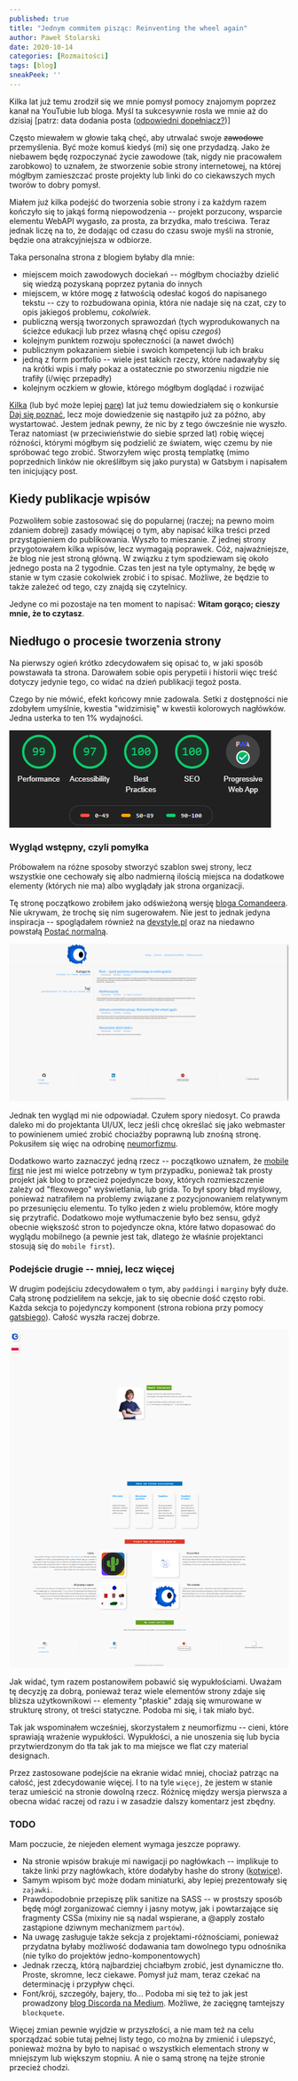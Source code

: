 ```yaml
---
published: true
title: "Jednym commitem pisząc: Reinventing the wheel again"
author: Paweł Stolarski
date: 2020-10-14
categories: [Rozmaitości]
tags: [blog]
sneakPeek: ''
---
```


Kilka lat już temu zrodził się we mnie pomysł pomocy znajomym poprzez kanał na YouTubie lub bloga.
Myśl ta sukcesywnie rosła we mnie aż do dzisiaj [patrz: data dodania posta ([odpowiedni dopełniacz?](https://sjp.pwn.pl/poradnia/haslo/post;7717.html))]

Często miewałem w głowie taką chęć, aby utrwalać swoje ~~zawodowe~~ przemyślenia. Być może komuś kiedyś (mi) się one przydadzą.
Jako że niebawem będę rozpoczynać życie zawodowe (tak, nigdy nie pracowałem zarobkowo) to uznałem,
że stworzenie sobie strony internetowej, na której mógłbym zamieszczać proste projekty lub linki do co ciekawszych mych tworów to dobry pomysł.

Miałem już kilka podejść do tworzenia sobie strony i za każdym razem kończyło się to jakąś formą niepowodzenia --
projekt porzucony, wsparcie elementu WebAPI wygasło, za prosta, za brzydka, mało treściwa.
Teraz jednak liczę na to, że dodając od czasu do czasu swoje myśli na stronie, będzie ona atrakcyjniejsza w odbiorze.

Taka personalna strona z blogiem byłaby dla mnie:
 * miejscem moich zawodowych dociekań -- mógłbym chociażby dzielić się wiedzą pozyskaną poprzez pytania do innych
 * miejscem, w które mogę z łatwością odesłać kogoś do napisanego tekstu --
   czy to rozbudowana opinia, która nie nadaje się na czat, czy to opis jakiegoś problemu, *cokolwiek*.
 * publiczną wersją tworzonych sprawozdań (tych wyprodukowanych na ścieżce edukacji lub przez własną chęć opisu *czegoś*)
 * kolejnym punktem rozwoju społeczności (a nawet dwóch)
 * publicznym pokazaniem siebie i swoich kompetencji lub ich braku
 * jedną z form portfolio -- wiele jest takich rzeczy, które nadawałyby się na krótki wpis i mały pokaz
   a ostatecznie po stworzeniu nigdzie nie trafiły (i/więc przepadły)
 * kolejnym oczkiem w głowie, którego mógłbym doglądać i rozwijać

[Kilka](https://sjp.pl/kilka) (lub być może lepiej [parę](https://sjp.pl/kilka)) lat już temu dowiedziałem się o konkursie [Daj się poznać](https://devstyle.pl/daj-sie-poznac/),
lecz moje dowiedzenie się nastąpiło już za późno, aby wystartować. Jestem jednak pewny, że nic by z tego ówcześnie nie wyszło.
Teraz natomiast (w przeciwieństwie do siebie sprzed lat) robię więcej różności, którymi mógłbym się podzielić ze światem,
więc czemu by nie spróbować tego zrobić.
Stworzyłem więc prostą templatkę (mimo poprzednich linków nie określiłbym się jako purysta) w Gatsbym i napisałem ten inicjujący post.


## Kiedy publikacje wpisów


Pozwoliłem sobie zastosować się do popularnej (raczej; na pewno moim zdaniem dobrej)
zasady mówiącej o tym, aby napisać kilka treści przed przystąpieniem do publikowania.
Wyszło to mieszanie. Z jednej strony przygotowałem kilka wpisów, lecz wymagają poprawek.
Cóż, najważniejsze, że blog nie jest stroną główną. W związku z tym spodziewam się około
jednego posta na 2 tygodnie. Czas ten jest na tyle optymalny, że będę w stanie w tym czasie
cokolwiek zrobić i to spisać. Możliwe, że będzie to także zależeć od tego, czy znajdą się czytelnicy.

Jedyne co mi pozostaje na ten moment to napisać: **Witam gorąco; cieszy mnie, że to czytasz**.


## Niedługo o procesie tworzenia strony


Na pierwszy ogień krótko zdecydowałem się opisać to, w jaki sposób powstawała ta strona.
Darowałem sobie opis perypetii i historii więc treść dotyczy jedynie tego,
co widać na dzień publikacji tegoż posta.

Czego by nie mówić, efekt końcowy mnie zadowala.
Setki z dostępności nie zdobyłem umyślnie, kwestia "widzimisię" w kwestii kolorowych nagłówków.
Jedna usterka to ten 1% wydajności.

![Wynik działania testera "lighthouse" z narzędzi deweloperskich chromium](./lighthouse.png)


### Wygląd wstępny, czyli pomyłka


Próbowałem na różne sposoby stworzyć szablon swej strony, lecz wszystkie one cechowały się albo nadmierną ilością miejsca
na dodatkowe elementy (których nie ma) albo wyglądały jak strona organizacji.

Tę stronę początkowo zrobiłem jako odświeżoną wersję [bloga Comandeera](https://blog.comandeer.pl/).
Nie ukrywam, że trochę się nim sugerowałem. Nie jest to jednak jedyna inspiracja --
spoglądałem również na [devstyle.pl](https://devstyle.pl/) oraz na niedawno powstałą [Postać normalną](https://postacnormalna.pl/).

![Pierwszy wygląd strony](./blog_1.png)

Jednak ten wygląd mi nie odpowiadał. Czułem spory niedosyt.
Co prawda daleko mi do projektanta UI/UX, lecz jeśli chcę określać się jako webmaster
to powinienem umieć zrobić chociażby poprawną lub znośną stronę.
Pokusiłem się więc na odrobinę [neumorfizmu](https://antyweb.pl/nowy-skeumorfizm-i-fluent-design-kontra-plaskie-interfejsy/).

Dodatkowo warto zaznaczyć jedną rzecz -- początkowo uznałem, że [mobile first](https://chcenawczoraj.pl/software/na-czym-polega-mobile-first-w-projektowaniu)
nie jest mi wielce potrzebny w tym przypadku, ponieważ tak prosty projekt jak blog to przecież pojedyncze boxy,
których rozmieszczenie zależy od "flexowego" wyświetlania, lub grida. To był spory błąd myślowy,
ponieważ natrafiłem na problemy związane z pozycjonowaniem relatywnym po przesunięciu elementu.
To tylko jeden z wielu problemów, które mogły się przytrafić. Dodatkowo moje wytłumaczenie było bez sensu,
gdyż obecnie większość stron to pojedyncze okna, które łatwo dopasować do wyglądu mobilnego
(a pewnie jest tak, dlatego że właśnie projektanci stosują się do `mobile first`).


### Podejście drugie -- mniej, lecz więcej


W drugim podejściu zdecydowałem o tym, aby `paddingi` i `marginy` były duże.
Całą stronę podzieliłem na sekcje, jak to się obecnie dość często robi.
Każda sekcja to pojedynczy komponent (strona robiona przy pomocy [gatsbiego](https://www.gatsbyjs.com/)).
Całość wyszła raczej dobrze.

![Zbyt wysoki screen drugiej wersji wyglądu strony](./strona_2.png)

Jak widać, tym razem postanowiłem pobawić się wypukłościami. Uważam tę decyzję za dobrą,
ponieważ teraz wiele elementów strony zdaje się bliższa użytkownikowi -- elementy "płaskie"
zdają się wmurowane w strukturę strony, ot treści statyczne. Podoba mi się, i tak miało być.

Tak jak wspominałem wcześniej, skorzystałem z neumorfizmu -- cieni, które sprawiają wrażenie wypukłości.
Wypukłości, a nie unoszenia się lub bycia przytwierdzonym do tła tak jak to ma miejsce we flat czy material designach.

Przez zastosowane podejście na ekranie widać mniej, chociaż patrząc na całość, jest zdecydowanie więcej.
I to na tyle `więcej`, że jestem w stanie teraz umieścić na stronie dowolną rzecz.
Różnicę między wersja pierwsza a obecna widać raczej od razu i w zasadzie dalszy komentarz jest zbędny.


### TODO


Mam poczucie, że niejeden element wymaga jeszcze poprawy.
  * Na stronie wpisów brakuje mi nawigacji po nagłówkach --
    implikuje to także linki przy nagłówkach, które dodałyby hashe do strony
    ([kotwice](https://pomoc.home.pl/baza-wiedzy/kotwice-wewnetrzne-i-zewnetrzne-odsylacze-na-stronie-www)).
  * Samym wpisom być może dodam miniaturki, aby lepiej prezentowały się `zajawki`.
  * Prawdopodobnie przepiszę plik sanitize na SASS -- w prostszy sposób będę mógł zorganizować
    ciemny i jasny motyw, jak i powtarzające się fragmenty CSSa
    (mixiny nie są nadal wspierane, a @apply zostało zastąpione dziwnym mechanizmem `partów`).
  * Na uwagę zasługuje także sekcja z projektami-różnościami,
    ponieważ przydatna byłaby możliwość dodawania tam dowolnego typu odnośnika (nie tylko do projektów jedno-komponentowych)
  * Jednak rzeczą, którą najbardziej chciałbym zrobić, jest dynamiczne tło. Proste, skromne, lecz ciekawe.
    Pomysł już mam, teraz czekać na determinację i przypływ chęci.
  * Font/krój, szczegóły, bajery, tło...
    Podoba mi się też to jak jest prowadzony [blog Discorda na Medium](https://blog.discord.com/). Możliwe, że zacięgnę tamtejszy `blockquete`.

Więcej zmian pewnie wyjdzie w przyszłości, a nie mam też na celu sporządzać sobie tutaj pełnej listy tego, co można by zmienić i ulepszyć,
ponieważ można by było to napisać o wszystkich elementach strony w mniejszym lub większym stopniu.
A nie o samą stronę na tejże stronie przecież chodzi.